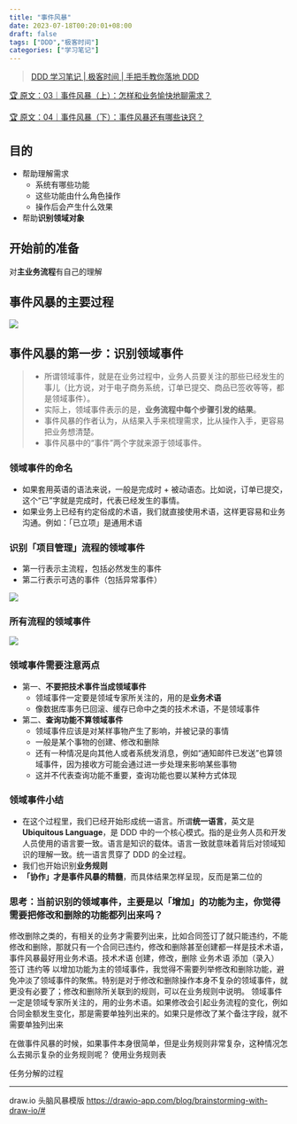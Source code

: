 ```yaml
---
title: "事件风暴"
date: 2023-07-18T00:20:01+08:00
draft: false
tags: ["DDD","极客时间"]
categories: ["学习笔记"]
---
```


> [DDD 学习笔记 | 极客时间 | 手把手教你落地 DDD](../dir)

[🏆 原文：03｜事件风暴（上）：怎样和业务愉快地聊需求？](http://gk.link/a/12738)

[🏆 原文：04｜事件风暴（下）：事件风暴还有哪些诀窍？](http://gk.link/a/127lQ)

## 目的

- 帮助理解需求
  - 系统有哪些功能
  - 这些功能由什么角色操作
  - 操作后会产生什么效果
- 帮助**识别领域对象**

## 开始前的准备

对**主业务流程**有自己的理解

## 事件风暴的主要过程

![](../../../../../post/23/事件风暴主要过程.svg)

## 事件风暴的第一步：识别领域事件

> - 所谓领域事件，就是在业务过程中，业务人员要关注的那些已经发生的事儿（比方说，对于电子商务系统，订单已提交、商品已签收等等，都是领域事件）。
> - 实际上，领域事件表示的是，**业务流程中每个步骤引发的结果**。
> - 事件风暴的作者认为，从结果入手来梳理需求，比从操作入手，更容易把业务想清楚。
> - 事件风暴中的“事件”两个字就来源于领域事件。

### 领域事件的命名

- 如果套用英语的语法来说，一般是完成时 + 被动语态。比如说，订单已提交，这个“已”字就是完成时，代表已经发生的事情。
- 如果业务上已经有约定俗成的术语，我们就直接使用术语，这样更容易和业务沟通。例如：「已立项」是通用术语

### 识别「项目管理」流程的领域事件

- 第一行表示主流程，包括必然发生的事件
- 第二行表示可选的事件（包括异常事件）

![](../../../../../post/23/项目管理流程的领域事件.svg)


### 所有流程的领域事件

![](../../../../../post/23/所有流程的领域事件.svg)

### 领域事件需要注意两点

- 第一、**不要把技术事件当成领域事件**
  - 领域事件一定要是领域专家所关注的，用的是**业务术语**
  - 像数据库事务已回滚、缓存已命中之类的技术术语，不是领域事件
- 第二、**查询功能不算领域事件**
  - 领域事件应该是对某样事物产生了影响，并被记录的事情
  - 一般是某个事物的创建、修改和删除
  - 还有一种情况是向其他人或者系统发消息，例如“通知邮件已发送”也算领域事件，因为接收方可能会通过进一步处理来影响某些事物
  - 这并不代表查询功能不重要，查询功能也要以某种方式体现

### 领域事件小结

- 在这个过程里，我们已经开始形成统一语言。所谓**统一语言**，英文是 **Ubiquitous Language**，是 DDD 中的一个核心模式。指的是业务人员和开发人员使用的语言要一致。语言是知识的载体。语言一致就意味着背后对领域知识的理解一致。统一语言贯穿了 DDD 的全过程。
- 我们也开始识别**业务规则**
- **「协作」才是事件风暴的精髓**，而具体结果怎样呈现，反而是第二位的

### 思考：当前识别的领域事件，主要是以「增加」的功能为主，你觉得需要把修改和删除的功能都列出来吗？

修改删除之类的，有相关的业务才需要列出来，比如合同签订了就只能违约，不能修改和删除，那就只有一个合同已违约，修改和删除甚至创建都一样是技术术语，事件风暴最好用业务术语。技术术语 创建，修改，删除 业务术语 添加（录入） 签订 违约等
以增加功能为主的领域事件，我觉得不需要列举修改和删除功能，避免冲淡了领域事件的聚焦。特别是对于修改和删除操作本身不复杂的领域事件，就更没有必要了；修改和删除所关联到的规则，可以在业务规则中说明。
领域事件一定是领域专家所关注的，用的业务术语。如果修改会引起业务流程的变化，例如合同金额发生变化，那是需要单独列出来的。如果只是修改了某个备注字段，就不需要单独列出来

在做事件风暴的时候，如果事件本身很简单，但是业务规则非常复杂，这种情况怎么去揭示复杂的业务规则呢？
使用业务规则表


任务分解的过程

---

draw.io 头脑风暴模版 https://drawio-app.com/blog/brainstorming-with-draw-io/#